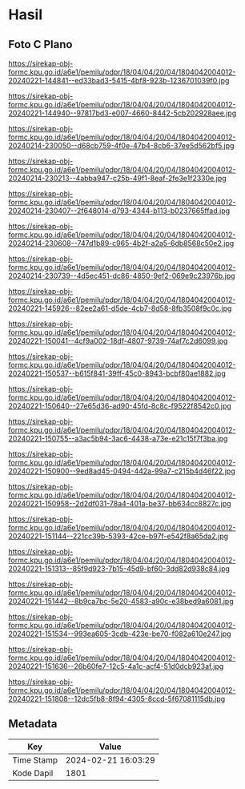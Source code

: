 # Hasil

## Foto C Plano

https://sirekap-obj-formc.kpu.go.id/a6e1/pemilu/pdpr/18/04/04/20/04/1804042004012-20240221-144841--ed33bad3-5415-4bf8-923b-1236701039f0.jpg

https://sirekap-obj-formc.kpu.go.id/a6e1/pemilu/pdpr/18/04/04/20/04/1804042004012-20240221-144940--97817bd3-e007-4660-8442-5cb202928aee.jpg

https://sirekap-obj-formc.kpu.go.id/a6e1/pemilu/pdpr/18/04/04/20/04/1804042004012-20240214-230050--d68cb759-4f0e-47b4-8cb6-37ee5d562bf5.jpg

https://sirekap-obj-formc.kpu.go.id/a6e1/pemilu/pdpr/18/04/04/20/04/1804042004012-20240214-230213--4abba947-c25b-49f1-8eaf-2fe3e1f2330e.jpg

https://sirekap-obj-formc.kpu.go.id/a6e1/pemilu/pdpr/18/04/04/20/04/1804042004012-20240214-230407--2f648014-d793-4344-b113-b0237665ffad.jpg

https://sirekap-obj-formc.kpu.go.id/a6e1/pemilu/pdpr/18/04/04/20/04/1804042004012-20240214-230608--747d1b89-c965-4b2f-a2a5-6db8568c50e2.jpg

https://sirekap-obj-formc.kpu.go.id/a6e1/pemilu/pdpr/18/04/04/20/04/1804042004012-20240214-230739--4d5ec451-dc86-4850-9ef2-069e9c23976b.jpg

https://sirekap-obj-formc.kpu.go.id/a6e1/pemilu/pdpr/18/04/04/20/04/1804042004012-20240221-145926--82ee2a61-d5de-4cb7-8d58-8fb3508f9c0c.jpg

https://sirekap-obj-formc.kpu.go.id/a6e1/pemilu/pdpr/18/04/04/20/04/1804042004012-20240221-150041--4cf9a002-18df-4807-9739-74af7c2d6099.jpg

https://sirekap-obj-formc.kpu.go.id/a6e1/pemilu/pdpr/18/04/04/20/04/1804042004012-20240221-150537--b615f841-39ff-45c0-8943-bcbf80ae1882.jpg

https://sirekap-obj-formc.kpu.go.id/a6e1/pemilu/pdpr/18/04/04/20/04/1804042004012-20240221-150640--27e65d36-ad90-45fd-8c8c-f9522f8542c0.jpg

https://sirekap-obj-formc.kpu.go.id/a6e1/pemilu/pdpr/18/04/04/20/04/1804042004012-20240221-150755--a3ac5b94-3ac6-4438-a73e-e21c15f7f3ba.jpg

https://sirekap-obj-formc.kpu.go.id/a6e1/pemilu/pdpr/18/04/04/20/04/1804042004012-20240221-150900--9ed8ad45-0494-442a-99a7-c215b4d46f22.jpg

https://sirekap-obj-formc.kpu.go.id/a6e1/pemilu/pdpr/18/04/04/20/04/1804042004012-20240221-150958--2d2df031-78a4-401a-be37-bb634cc8827c.jpg

https://sirekap-obj-formc.kpu.go.id/a6e1/pemilu/pdpr/18/04/04/20/04/1804042004012-20240221-151144--221cc39b-5393-42ce-b97f-e542f8a65da2.jpg

https://sirekap-obj-formc.kpu.go.id/a6e1/pemilu/pdpr/18/04/04/20/04/1804042004012-20240221-151313--85f9d923-7b15-45d9-bf60-3dd82d938c84.jpg

https://sirekap-obj-formc.kpu.go.id/a6e1/pemilu/pdpr/18/04/04/20/04/1804042004012-20240221-151442--8b9ca7bc-5e20-4583-a90c-e38bed9a6081.jpg

https://sirekap-obj-formc.kpu.go.id/a6e1/pemilu/pdpr/18/04/04/20/04/1804042004012-20240221-151534--993ea605-3cdb-423e-be70-f082a610e247.jpg

https://sirekap-obj-formc.kpu.go.id/a6e1/pemilu/pdpr/18/04/04/20/04/1804042004012-20240221-151636--26b60fe7-12c5-4a1c-acf4-51d0dcb923af.jpg

https://sirekap-obj-formc.kpu.go.id/a6e1/pemilu/pdpr/18/04/04/20/04/1804042004012-20240221-151808--12dc5fb8-8f94-4305-8ccd-5f67081115db.jpg


## Metadata

| Key        | Value               |
| ---------- | ------------------- |
| Time Stamp | 2024-02-21 16:03:29 |
| Kode Dapil | 1801                |



